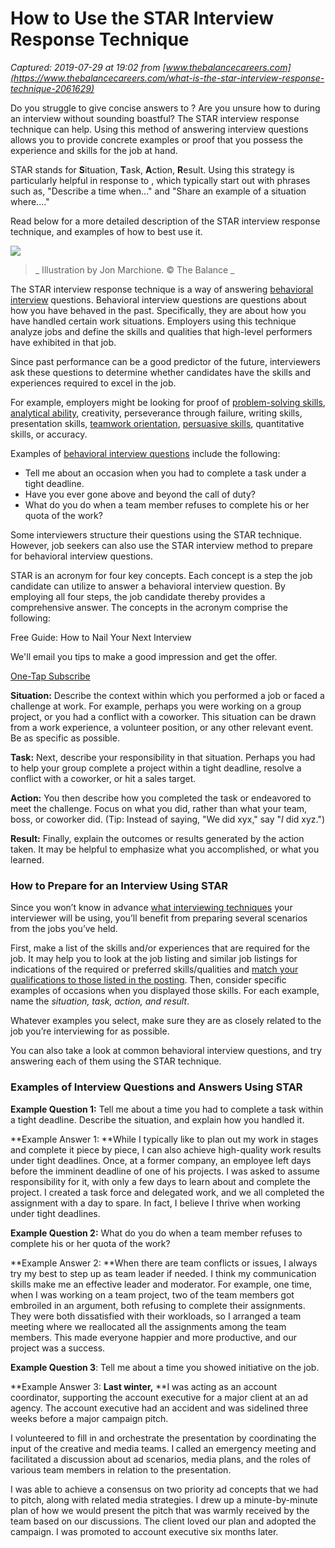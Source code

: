 # How to Use the STAR Interview Response Technique

_Captured: 2019-07-29 at 19:02 from [www.thebalancecareers.com](https://www.thebalancecareers.com/what-is-the-star-interview-response-technique-2061629)_

Do you struggle to give concise answers to ? Are you unsure how to during an interview without sounding boastful? The STAR interview response technique can help. Using this method of answering interview questions allows you to provide concrete examples or proof that you possess the experience and skills for the job at hand. 

STAR stands for **S**ituation, **T**ask, **A**ction, **R**esult. Using this strategy is particularly helpful in response to , which typically start out with phrases such as, "Describe a time when..." and "Share an example of a situation where...."

Read below for a more detailed description of the STAR interview response technique, and examples of how to best use it.

![](https://www.thebalancecareers.com/thmb/aOgv6j8zBCOhynkMus3iEIqNa58=/3000x2000/filters:no_upscale\(\):max_bytes\(150000\):strip_icc\(\)/behavioral-job-interview-questions-2061629_round2-5b4f594846e0fb005b443466.png)

> _ Illustration by Jon Marchione. © The Balance _

The STAR interview response technique is a way of answering [behavioral interview](https://www.thebalancecareers.com/behavioral-job-interviews-2058575) questions. Behavioral interview questions are questions about how you have behaved in the past. Specifically, they are about how you have handled certain work situations. Employers using this technique analyze jobs and define the skills and qualities that high-level performers have exhibited in that job.

Since past performance can be a good predictor of the future, interviewers ask these questions to determine whether candidates have the skills and experiences required to excel in the job. 

For example, employers might be looking for proof of [problem-solving skills](https://www.thebalancecareers.com/problem-solving-skills-with-examples-2063764), [analytical ability](https://www.thebalancecareers.com/analytical-skills-list-2063729), creativity, perseverance through failure, writing skills, presentation skills, [teamwork orientation](https://www.thebalancecareers.com/list-of-teamwork-skills-2063773), [persuasive skills](https://www.thebalancecareers.com/persuasive-skills-with-examples-2059694), quantitative skills, or accuracy.

Examples of [behavioral interview questions](https://www.thebalancecareers.com/behavioral-job-interview-questions-2059620) include the following:

  * Tell me about an occasion when you had to complete a task under a tight deadline.
  * Have you ever gone above and beyond the call of duty?
  * What do you do when a team member refuses to complete his or her quota of the work?

Some interviewers structure their questions using the STAR technique. However, job seekers can also use the STAR interview method to prepare for behavioral interview questions.

STAR is an acronym for four key concepts. Each concept is a step the job candidate can utilize to answer a behavioral interview question. By employing all four steps, the job candidate thereby provides a comprehensive answer. The concepts in the acronym comprise the following:

Free Guide: How to Nail Your Next Interview 

We'll email you tips to make a good impression and get the offer. 

[ One-Tap Subscribe ](bWFpbHRvOmRyZWFtam9iQHRoZWJhbGFuY2UuY29tP3N1YmplY3Q9SGl0IFNlbmQgdG8gR2V0IE91ciBGcmVlIEd1aWRlIHRvIEludGVydmlld2luZw==)

**Situation:** Describe the context within which you performed a job or faced a challenge at work. For example, perhaps you were working on a group project, or you had a conflict with a coworker. This situation can be drawn from a work experience, a volunteer position, or any other relevant event. Be as specific as possible.

**Task:** Next, describe your responsibility in that situation. Perhaps you had to help your group complete a project within a tight deadline, resolve a conflict with a coworker, or hit a sales target. 

**Action:** You then describe how you completed the task or endeavored to meet the challenge. Focus on what you did, rather than what your team, boss, or coworker did. (Tip: Instead of saying, "We did xyx," say "_I_ did xyz.") 

**Result:** Finally, explain the outcomes or results generated by the action taken. It may be helpful to emphasize what you accomplished, or what you learned.

###  **How to Prepare for an Interview Using STAR**

Since you won’t know in advance [what interviewing techniques](https://www.thebalancecareers.com/behavioral-interview-techniques-and-strategies-2059621) your interviewer will be using, you’ll benefit from preparing several scenarios from the jobs you’ve held.

First, make a list of the skills and/or experiences that are required for the job. It may help you to look at the job listing and similar job listings for indications of the required or preferred skills/qualities and [match your qualifications to those listed in the posting](https://www.thebalancecareers.com/how-to-match-your-qualifications-to-a-job-2060941). Then, consider specific examples of occasions when you displayed those skills. For each example, name the _situation, task, action, and result_.

Whatever examples you select, make sure they are as closely related to the job you’re interviewing for as possible.

You can also take a look at common behavioral interview questions, and try answering each of them using the STAR technique.

###  **Examples of Interview Questions and Answers Using STAR**

**Example Question 1:** Tell me about a time you had to complete a task within a tight deadline. Describe the situation, and explain how you handled it.

**Example Answer 1: **While I typically like to plan out my work in stages and complete it piece by piece, I can also achieve high-quality work results under tight deadlines. Once, at a former company, an employee left days before the imminent deadline of one of his projects. I was asked to assume responsibility for it, with only a few days to learn about and complete the project. I created a task force and delegated work, and we all completed the assignment with a day to spare. In fact, I believe I thrive when working under tight deadlines.

**Example Question 2:** What do you do when a team member refuses to complete his or her quota of the work?

**Example Answer 2: **When there are team conflicts or issues, I always try my best to step up as team leader if needed. I think my communication skills make me an effective leader and moderator. For example, one time, when I was working on a team project, two of the team members got embroiled in an argument, both refusing to complete their assignments. They were both dissatisfied with their workloads, so I arranged a team meeting where we reallocated all the assignments among the team members. This made everyone happier and more productive, and our project was a success.

**Example Question 3**: Tell me about a time you showed initiative on the job.

 **Example Answer 3: **Last winter,** **I was acting as an account coordinator, supporting the account executive for a major client at an ad agency. The account executive had an accident and was sidelined three weeks before a major campaign pitch.

 I volunteered to fill in and orchestrate the presentation by coordinating the input of the creative and media teams. I called an emergency meeting and facilitated a discussion about ad scenarios, media plans, and the roles of various team members in relation to the presentation. 

 I was able to achieve a consensus on two priority ad concepts that we had to pitch, along with related media strategies. I drew up a minute-by-minute plan of how we would present the pitch that was warmly received by the team based on our discussions. The client loved our plan and adopted the campaign. I was promoted to account executive six months later. 
